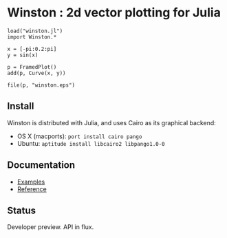 
Winston : 2d vector plotting for Julia
======================================

    load("winston.jl")
    import Winston.*

    x = [-pi:0.2:pi]
    y = sin(x)

    p = FramedPlot()
    add(p, Curve(x, y))

    file(p, "winston.eps")

Install
-------

Winston is distributed with Julia, and uses Cairo as its
graphical backend:

* OS X (macports): `port install cairo pango`
* Ubuntu: `aptitude install libcairo2 libpango1.0-0`

Documentation
-------------

* [Examples](https://github.com/nolta/winston/wiki/Examples)
* [Reference](https://github.com/nolta/winston/wiki/Reference)

Status
------

Developer preview. API in flux.

